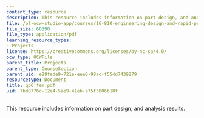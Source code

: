 ```yaml
---
content_type: resource
description: This resource includes information on part design, and analysis results.
file: /ol-ocw-studio-app/courses/16-810-engineering-design-and-rapid-prototyping-january-iap-2005/7bd8776c12e45ae941eba75f3806b18f_gp6_fem.pdf
file_size: 60390
file_type: application/pdf
learning_resource_types:
- Projects
license: https://creativecommons.org/licenses/by-nc-sa/4.0/
ocw_type: OCWFile
parent_title: Projects
parent_type: CourseSection
parent_uid: e89fade9-721e-eee0-98ac-f554d7439279
resourcetype: Document
title: gp6_fem.pdf
uid: 7bd8776c-12e4-5ae9-41eb-a75f3806b18f
---
```

This resource includes information on part design, and analysis results.